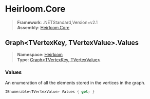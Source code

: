 # Heirloom.Core

> **Framework**: .NETStandard,Version=v2.1  
> **Assembly**: [Heirloom.Core][0]  

## Graph\<TVertexKey, TVertexValue>.Values

> **Namespace**: [Heirloom][0]  
> **Type**: [Graph\<TVertexKey, TVertexValue>][1]  

### Values

An enumeration of all the elements stored in the vertices in the graph.

```cs
IEnumerable<TVertexValue> Values { get; }
```

[0]: ../Heirloom.Core.md
[1]: Heirloom.Graph[TVertexKey,TVertexValue].md
